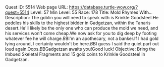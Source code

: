 Quest ID: 5514
Web page URL: https://database.turtle-wow.org/?quest=5514
Level: 57
Min Level: 55
Race: 178
Title: Mold Rhymes With...
Description: The goblin you will need to speak with is Krinkle Goodsteel.He peddles his skills to the highest bidder in Gadgetzan, within the Tanaris desert.He'll likely be the only one who can produce the mold we need, and his services won't come cheap.We now ask for you to dig deep by footing whatever fee he will charge.$B$BI'm an apothecary, not a banker.If I had gold lying around, I certainly wouldn't be here.$B$BI guess I said the quiet part out loud again.Oops.$B$BGadgetzan awaits you!Good luck!
Objective: Bring the Imbued Skeletal Fragments and 15 gold coins to Krinkle Goodsteel in Gadgetzan.
